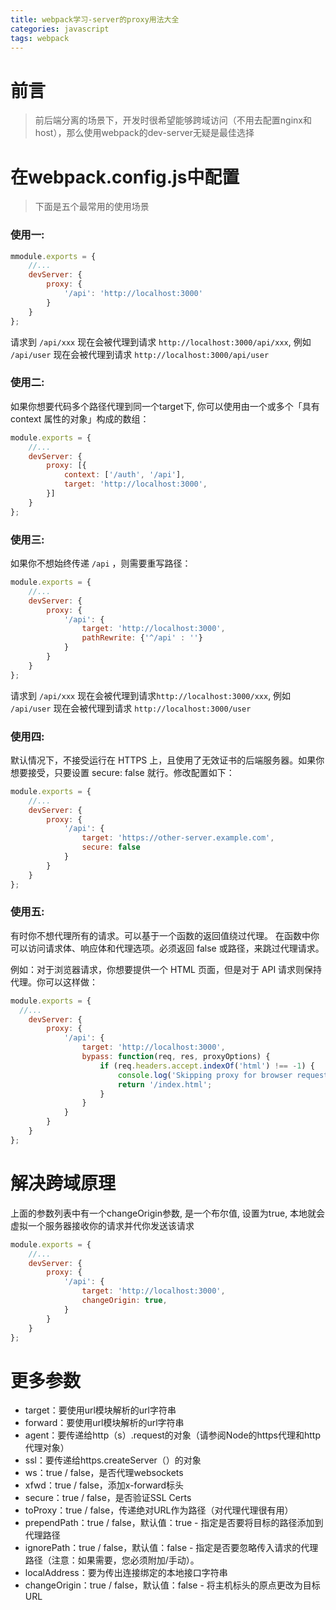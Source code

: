```yaml
---
title: webpack学习-server的proxy用法大全
categories: javascript
tags: webpack
---
```


# 前言
> 前后端分离的场景下，开发时很希望能够跨域访问（不用去配置nginx和host），那么使用webpack的dev-server无疑是最佳选择

# 在webpack.config.js中配置
> 下面是五个最常用的使用场景

### 使用一:
```javascript
mmodule.exports = {
    //...
    devServer: {
        proxy: {
            '/api': 'http://localhost:3000'
        }
    }
};
```
请求到 `/api/xxx` 现在会被代理到请求 `http://localhost:3000/api/xxx`, 例如 `/api/user` 现在会被代理到请求 `http://localhost:3000/api/user`

### 使用二:
如果你想要代码多个路径代理到同一个target下, 你可以使用由一个或多个「具有 context 属性的对象」构成的数组：
```javascript
module.exports = {
    //...
    devServer: {
        proxy: [{
            context: ['/auth', '/api'],
            target: 'http://localhost:3000',
        }]
    }
};

```

### 使用三:
如果你不想始终传递 `/api` ，则需要重写路径：
```javascript
module.exports = {
    //...
    devServer: {
        proxy: {
            '/api': {
                target: 'http://localhost:3000',
                pathRewrite: {'^/api' : ''}
            }
        }
    }
};
```
请求到 `/api/xxx` 现在会被代理到请求`http://localhost:3000/xxx`, 例如 `/api/user` 现在会被代理到请求 `http://localhost:3000/user`

### 使用四:
默认情况下，不接受运行在 HTTPS 上，且使用了无效证书的后端服务器。如果你想要接受，只要设置 secure: false 就行。修改配置如下：
```javascript
module.exports = {
    //...
    devServer: {
        proxy: {
            '/api': {
                target: 'https://other-server.example.com',
                secure: false
            }
        }
    }
};
```

### 使用五:
有时你不想代理所有的请求。可以基于一个函数的返回值绕过代理。
在函数中你可以访问请求体、响应体和代理选项。必须返回 false 或路径，来跳过代理请求。

例如：对于浏览器请求，你想要提供一个 HTML 页面，但是对于 API 请求则保持代理。你可以这样做：
```javascript
module.exports = {
  //...
    devServer: {
        proxy: {
            '/api': {
                target: 'http://localhost:3000',
                bypass: function(req, res, proxyOptions) {
                    if (req.headers.accept.indexOf('html') !== -1) {
                        console.log('Skipping proxy for browser request.');
                        return '/index.html';
                    }
                }
            }
        }
    }   
};
```

# 解决跨域原理
上面的参数列表中有一个changeOrigin参数, 是一个布尔值, 设置为true, 本地就会虚拟一个服务器接收你的请求并代你发送该请求
```javascript
module.exports = {
    //...
    devServer: {
        proxy: {
            '/api': {
                target: 'http://localhost:3000',
                changeOrigin: true,
            }
        }
    }
};
```

# 更多参数
- target：要使用url模块解析的url字符串
- forward：要使用url模块解析的url字符串
- agent：要传递给http（s）.request的对象（请参阅Node的https代理和http代理对象）
- ssl：要传递给https.createServer（）的对象
- ws：true / false，是否代理websockets
- xfwd：true / false，添加x-forward标头
- secure：true / false，是否验证SSL Certs
- toProxy：true / false，传递绝对URL作为路径（对代理代理很有用）
- prependPath：true / false，默认值：true - 指定是否要将目标的路径添加到代理路径
- ignorePath：true / false，默认值：false - 指定是否要忽略传入请求的代理路径（注意：如果需要，您必须附加/手动）。
- localAddress：要为传出连接绑定的本地接口字符串
- changeOrigin：true / false，默认值：false - 将主机标头的原点更改为目标URL
